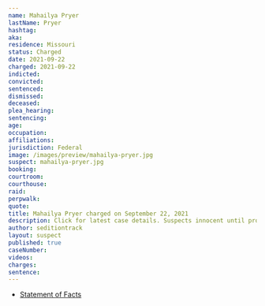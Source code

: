 ```yaml
---
name: Mahailya Pryer
lastName: Pryer
hashtag:
aka:
residence: Missouri
status: Charged
date: 2021-09-22
charged: 2021-09-22
indicted:
convicted:
sentenced:
dismissed:
deceased:
plea_hearing:
sentencing:
age:
occupation:
affiliations:
jurisdiction: Federal
image: /images/preview/mahailya-pryer.jpg
suspect: mahailya-pryer.jpg
booking:
courtroom:
courthouse:
raid:
perpwalk:
quote:
title: Mahailya Pryer charged on September 22, 2021
description: Click for latest case details. Suspects innocent until proven guilty.
author: seditiontrack
layout: suspect
published: true
caseNumber:
videos:
charges:
sentence:
---
```

- [Statement of Facts](https://extremism.gwu.edu/sites/g/files/zaxdzs2191/f/Cara%20Hentschel%20and%20Mahailya%20Pryer%20Statement%20of%20Facts.pdf)

